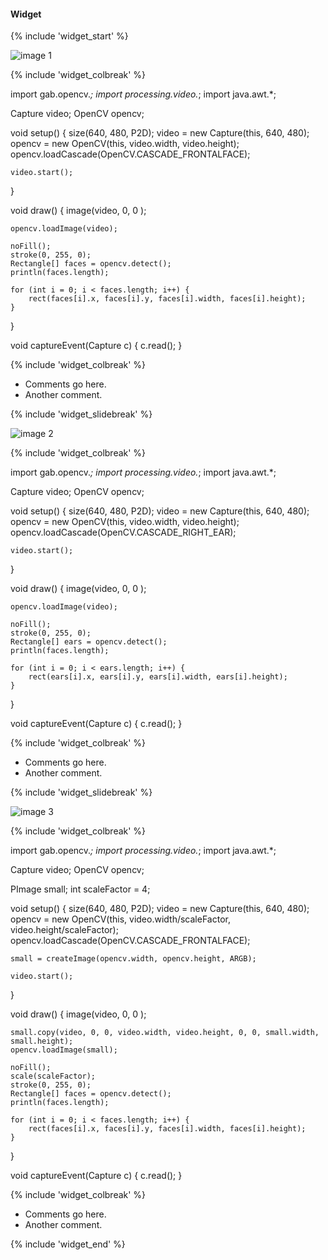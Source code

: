 
#### Widget

<!-- COMMENT COMMENT COMMENT -->

{% include 'widget_start' %}

![image 1](../../../code/facetracking/versions/image1.png)

{% include 'widget_colbreak' %}

  import gab.opencv.*;
  import processing.video.*;
  import java.awt.*;

  Capture video;
  OpenCV opencv;

  void setup() {
    size(640, 480, P2D);
    video = new Capture(this, 640, 480);
    opencv = new OpenCV(this, video.width, video.height);
    opencv.loadCascade(OpenCV.CASCADE_FRONTALFACE);

    video.start();
  }

  void draw() {
    image(video, 0, 0 );

    opencv.loadImage(video);

    noFill();
    stroke(0, 255, 0);
    Rectangle[] faces = opencv.detect();
    println(faces.length);

    for (int i = 0; i < faces.length; i++) {
        rect(faces[i].x, faces[i].y, faces[i].width, faces[i].height);
    }
  }

  void captureEvent(Capture c) {
    c.read();
  }

{% include 'widget_colbreak' %}

* Comments go here.
* Another comment.

{% include 'widget_slidebreak' %}

![image 2](../../../code/facetracking/versions/image2.png)

{% include 'widget_colbreak' %}

  import gab.opencv.*;
  import processing.video.*;
  import java.awt.*;

  Capture video;
  OpenCV opencv;

  void setup() {
    size(640, 480, P2D);
    video = new Capture(this, 640, 480);
    opencv = new OpenCV(this, video.width, video.height);
    opencv.loadCascade(OpenCV.CASCADE_RIGHT_EAR);

    video.start();
  }

  void draw() {
    image(video, 0, 0 );

    opencv.loadImage(video);

    noFill();
    stroke(0, 255, 0);
    Rectangle[] ears = opencv.detect();
    println(faces.length);

    for (int i = 0; i < ears.length; i++) {
        rect(ears[i].x, ears[i].y, ears[i].width, ears[i].height);
    }
  }

  void captureEvent(Capture c) {
    c.read();
  }

{% include 'widget_colbreak' %}

* Comments go here.
* Another comment.

{% include 'widget_slidebreak' %}

![image 3](../../../code/facetracking/versions/image3.png)

{% include 'widget_colbreak' %}

  import gab.opencv.*;
  import processing.video.*;
  import java.awt.*;

  Capture video;
  OpenCV opencv;

  PImage small;
  int scaleFactor = 4;

  void setup() {
    size(640, 480, P2D);
    video = new Capture(this, 640, 480);
    opencv = new OpenCV(this, video.width/scaleFactor, video.height/scaleFactor);
    opencv.loadCascade(OpenCV.CASCADE_FRONTALFACE);

    small = createImage(opencv.width, opencv.height, ARGB);

    video.start();
  }

  void draw() {
    image(video, 0, 0 );

    small.copy(video, 0, 0, video.width, video.height, 0, 0, small.width, small.height);
    opencv.loadImage(small);

    noFill();
    scale(scaleFactor);
    stroke(0, 255, 0);
    Rectangle[] faces = opencv.detect();
    println(faces.length);

    for (int i = 0; i < faces.length; i++) {
        rect(faces[i].x, faces[i].y, faces[i].width, faces[i].height);
    }
  }

  void captureEvent(Capture c) {
    c.read();
  }

{% include 'widget_colbreak' %}

* Comments go here.
* Another comment.

{% include 'widget_end' %}
